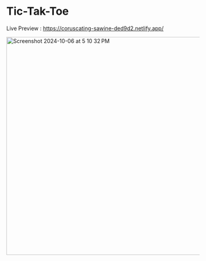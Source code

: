 # Tic-Tak-Toe

Live Preview : https://coruscating-sawine-ded9d2.netlify.app/

<img width="568" alt="Screenshot 2024-10-06 at 5 10 32 PM" src="https://github.com/user-attachments/assets/f2719c70-a431-43c5-8735-c32adca07428">
